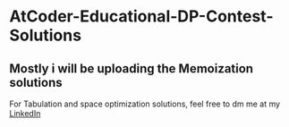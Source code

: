 # AtCoder-Educational-DP-Contest-Solutions

## Mostly i will be uploading the Memoization solutions
For Tabulation and space optimization solutions, feel free to dm me at my <a href="https://www.linkedin.com/in/anuj-kirodia-4a28921b9/">LinkedIn</a>

